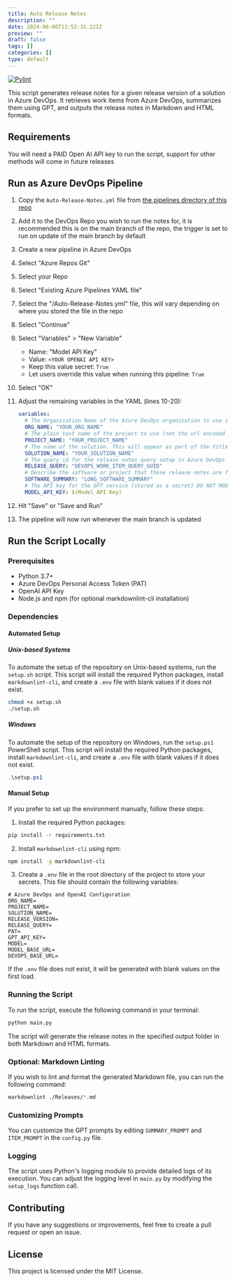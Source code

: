 ```yaml
---
title: Auto Release Notes
description: ""
date: 2024-06-06T11:52:31.221Z
preview: ""
draft: false
tags: []
categories: []
type: default
---
```


[![Pylint](https://github.com/hankanman/Auto-Release-Notes/actions/workflows/pylint.yml/badge.svg)](https://github.com/hankanman/Auto-Release-Notes/actions/workflows/pylint.yml)

This script generates release notes for a given release version of a solution in Azure DevOps. It retrieves work items from Azure DevOps, summarizes them using GPT, and outputs the release notes in Markdown and HTML formats.

## Requirements

You will need a PAID Open AI API key to run the script, support for other methods will come in future releases

## Run as Azure DevOps Pipeline

1. Copy the `Auto-Release-Notes.yml` file from [the pipelines directory of this repo](https://github.com/hankanman/Auto-Release-Notes/pipelines)
2. Add it to the DevOps Repo you wish to run the notes for, it is recommended this is on the main branch of the repo, the trigger is set to run on update of the main branch by default
3. Create a new pipeline in Azure DevOps
4. Select "Azure Repos Git"
5. Select your Repo
6. Select "Existing Azure Pipelines YAML file"
7. Select the "/Auto-Release-Notes.yml" file, this will vary depending on where you stored the file in the repo
8. Select "Continue"
9. Select "Variables" > "New Variable"
   - Name: "Model API Key"
   - Value: `<YOUR OPENAI API KEY>`
   - Keep this value secret: `True`
   - Let users override this value when running this pipeline: `True`
10. Select "OK"
11. Adjust the remaining variables in the YAML (lines 10-20):

    ```yaml
    variables:
      # The Organisation Name of the Azure DevOps organisation to use i.e. "contoso" from "https://dev.azure.com/contoso"
      ORG_NAME: "YOUR_ORG_NAME"
      # The plain text name of the project to use (not the url encoded version) i.e. "My Project" from "https://dev.azure.com/contoso/My%20Project"
      PROJECT_NAME: "YOUR_PROJECT_NAME"
      # The name of the solution. This will appear as part of the title of the notes document
      SOLUTION_NAME: "YOUR_SOLUTION_NAME"
      # The query id for the release notes query setup in Azure DevOps as a GUID i.e. "f5b6e2af-8f0c-4f6c-9a8b-3f3f2b7e0c1e" from "https://dev.azure.com/contoso/My%20Project/_queries/query/f5b6e2af-8f0c-4f6c-9a8b-3f3f2b7e0c1e"
      RELEASE_QUERY: "DEVOPS_WORK_ITEM_QUERY_GUID"
      # Describe the software or project that these release notes are for, this provides context to GPT and the notes being written
      SOFTWARE_SUMMARY: "LONG_SOFTWARE_SUMMARY"
      # The API key for the GPT service (stored as a secret) DO NOT MODIFY THE BELOW OR ENTER YOUR API KEY HERE.
      MODEL_API_KEY: $(Model API Key)
    ```

12. Hit "Save" or "Save and Run"
13. The pipeline will now run whenever the main branch is updated

## Run the Script Locally

### Prerequisites

- Python 3.7+
- Azure DevOps Personal Access Token (PAT)
- OpenAI API Key
- Node.js and npm (for optional markdownlint-cli installation)

### Dependencies

#### Automated Setup

##### Unix-based Systems

To automate the setup of the repository on Unix-based systems, run the `setup.sh` script. This script will install the required Python packages, install `markdownlint-cli`, and create a `.env` file with blank values if it does not exist.

```bash
chmod +x setup.sh
./setup.sh
```

##### Windows

To automate the setup of the repository on Windows, run the `setup.ps1` PowerShell script. This script will install the required Python packages, install `markdownlint-cli`, and create a `.env` file with blank values if it does not exist.

```powershell
.\setup.ps1
```

#### Manual Setup

If you prefer to set up the environment manually, follow these steps:

1. Install the required Python packages:

```bash
pip install -r requirements.txt
```

2. Install `markdownlint-cli` using npm:

```bash
npm install -g markdownlint-cli
```

3. Create a `.env` file in the root directory of the project to store your secrets. This file should contain the following variables:

```dotenv
# Azure DevOps and OpenAI Configuration
ORG_NAME=
PROJECT_NAME=
SOLUTION_NAME=
RELEASE_VERSION=
RELEASE_QUERY=
PAT=
GPT_API_KEY=
MODEL=
MODEL_BASE_URL=
DEVOPS_BASE_URL=
```

If the `.env` file does not exist, it will be generated with blank values on the first load.

### Running the Script

To run the script, execute the following command in your terminal:

```bash
python main.py
```

The script will generate the release notes in the specified output folder in both Markdown and HTML formats.

### Optional: Markdown Linting

If you wish to lint and format the generated Markdown file, you can run the following command:

```bash
markdownlint ./Releases/*.md
```

### Customizing Prompts

You can customize the GPT prompts by editing `SUMMARY_PROMPT` and `ITEM_PROMPT` in the `config.py` file.

### Logging

The script uses Python's logging module to provide detailed logs of its execution. You can adjust the logging level in `main.py` by modifying the `setup_logs` function call.

## Contributing

If you have any suggestions or improvements, feel free to create a pull request or open an issue.

## License

This project is licensed under the MIT License.